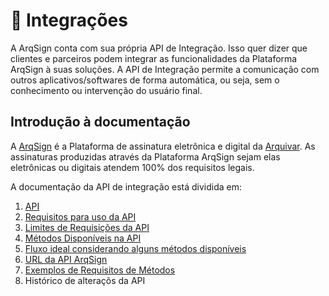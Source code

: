 # 🧩 Integrações

A ArqSign conta com sua própria API de Integração. Isso quer dizer que clientes e parceiros podem integrar as funcionalidades da Plataforma ArqSign à suas soluções. A API de Integração permite a comunicação com outros aplicativos/softwares de forma automática, ou seja, sem o conhecimento ou intervenção do usuário final.

## Introdução à documentação

A [ArqSign](https://arquivar.com.br/arqsign/) é a Plataforma de assinatura eletrônica e digital da [Arquivar](https://www.arquivar.com.br/). As assinaturas produzidas através da Plataforma ArqSign sejam elas eletrônicas ou digitais atendem 100% dos requisitos legais.&#x20;

A documentação da API de integração está dividida em:&#x20;

1. [API](api/)
2. [Requisitos para uso da API ](api/requisitos-para-uso-da-api.md)
3. [Limites de Requisições da API ](api/limites-de-requisicoes-da-api.md)
4. [Métodos Disponíveis na API](api/metodos-disponiveis-na-api/)
5. [Fluxo ideal considerando alguns métodos disponíveis ](fluxo-ideal-de-integracao.md)
6. [URL da API ArqSign ](api/url-da-api-arqsign.md)
7. [Exemplos de Requisitos de Métodos](api/biblioteca-para-testes-postman.md)
8. Histórico de alteraçõs da API
